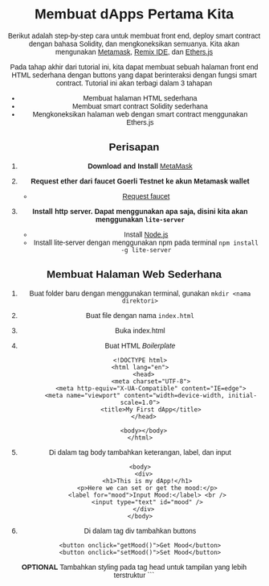 # Membuat dApps Pertama Kita

Berikut adalah step-by-step cara untuk membuat front end, deploy smart contract dengan bahasa Solidity, dan mengkoneksikan semuanya. Kita akan mengunakan [Metamask](https://metamask.io/), [Remix IDE](https://remix-project.org/), dan [Ethers.js](https://docs.ethers.io/v5/)

Pada tahap akhir dari tutorial ini, kita dapat membuat sebuah halaman front end HTML sederhana dengan buttons yang dapat berinteraksi dengan fungsi smart contract. Tutorial ini akan terbagi dalam 3 tahapan
  - Membuat halaman HTML sederhana
  - Membuat smart contract Solidity sederhana
  - Mengkoneksikan halaman web dengan smart contract menggunakan Ethers.js

## Perisapan
1. **Download and Install** [MetaMask](https://metamask.io/)
2. **Request ether dari faucet Goerli Testnet ke akun Metamask wallet**
    - [Request faucet](https://faucets.chain.link/)

3. **Install http server. Dapat menggunakan apa saja, disini kita akan menggunakan `lite-server`**
    - Install [Node.js](https://nodejs.org/en/)
    - Install lite-server dengan menggunakan npm pada terminal
      `npm install -g lite-server`


## Membuat Halaman Web Sederhana
1. Buat folder baru dengan menggunakan terminal, gunakan `mkdir <nama direktori>`
2. Buat file dengan nama `index.html`
3. Buka index.html
4. Buat HTML *Boilerplate*
    ```
    <!DOCTYPE html>
    <html lang="en">
      <head>
          <meta charset="UTF-8">
          <meta http-equiv="X-UA-Compatible" content="IE=edge">
          <meta name="viewport" content="width=device-width, initial-scale=1.0">
          <title>My First dApp</title>
      </head>

      <body></body>
    </html>
    ```
    
5. Di dalam tag body tambahkan keterangan, label, dan input
    ```
    <body>
      <div>
        <h1>This is my dApp!</h1>
        <p>Here we can set or get the mood:</p>
        <label for="mood">Input Mood:</label> <br />
        <input type="text" id="mood" />
      </div>
    </body>
    ```
    
6. Di dalam tag div tambahkan buttons
    ```
    <button onclick="getMood()">Get Mood</button>
    <button onclick="setMood()">Set Mood</button>
    ```
    
  **OPTIONAL** Tambahkan styling pada tag head untuk tampilan yang lebih terstruktur
    ```
    <style>
      body {
        text-align: center;
        font-family: Arial, Helvetica, sans-serif;
      }

      div {
        width: 20%;
        margin: 0 auto;
        display: flex;
        flex-direction: column;
      }

      button {
        width: 100%;
        margin: 10px 0px 5px 0px;
      }
    </style>
    ```
    
8. Buka halaman web pada root folder dari `index.html` dengan menggunakan
    ```
    lite-server
    ```
    
9. Pergi ke [http://127.0.0.1:3000/](http://127.0.0.1:3000/) untuk melihat halaman web yang telah dijalankan
